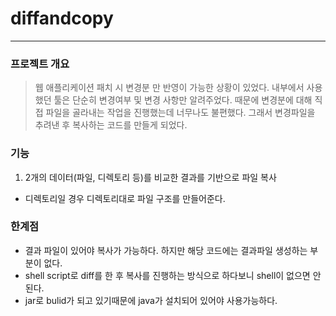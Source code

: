 # diffandcopy
---
### 프로젝트 개요
> 웹 애플리케이션 패치 시 변경분 만 반영이 가능한 상황이 있었다. 내부에서 사용했던 툴은 단순히 변경여부 및 변경 사항만 알려주었다. 때문에 변경분에 대해 직접 파일을 골라내는 작업을
  진행했는데 너무나도 불편했다. 그래서 변경파일을 추려낸 후 복사하는 코드를 만들게 되었다.
  
### 기능
 1. 2개의 데이터(파일, 디렉토리 등)를 비교한 결과를 기반으로 파일 복사
  - 디렉토리일 경우 디렉토리대로 파일 구조를 만들어준다.
  
  
### 한계점
 - 결과 파일이 있어야 복사가 가능하다. 하지만 해당 코드에는 결과파일 생성하는 부분이 없다.
 - shell script로 diff를 한 후 복사를 진행하는 방식으로 하다보니 shell이 없으면 안된다.
 - jar로 bulid가 되고 있기때문에 java가 설치되어 있어야 사용가능하다.




 
  
